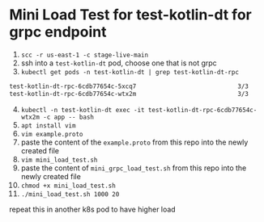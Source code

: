 # Mini Load Test for test-kotlin-dt for grpc endpoint


1. `scc -r us-east-1 -c stage-live-main`
2. ssh into a `test-kotlin-dt` pod, choose one that is not grpc
3. `kubectl get pods -n test-kotlin-dt | grep test-kotlin-dt-rpc`
```bash
test-kotlin-dt-rpc-6cdb77654c-5xcq7                            3/3     Running            0              2d22h
test-kotlin-dt-rpc-6cdb77654c-wtx2m                            3/3     Running            0              4d11h
```
4. `kubectl -n test-kotlin-dt exec -it test-kotlin-dt-rpc-6cdb77654c-wtx2m -c app -- bash`
5. `apt install vim`
6. `vim example.proto`
7. paste the content of the `example.proto` from this repo into the newly created file
8. `vim mini_load_test.sh`
9. paste the content of `mini_grpc_load_test.sh` from this repo into the newly created file
10. `chmod +x mini_load_test.sh`
11. `./mini_load_test.sh 1000 20`

repeat this in another k8s pod to have higher load